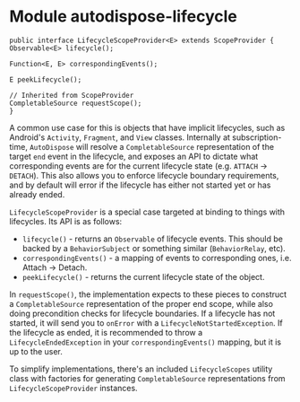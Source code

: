 # Module autodispose-lifecycle

```
public interface LifecycleScopeProvider<E> extends ScopeProvider {
Observable<E> lifecycle();

Function<E, E> correspondingEvents();

E peekLifecycle();

// Inherited from ScopeProvider
CompletableSource requestScope();
}
```

A common use case for this is objects that have implicit lifecycles, such as Android's `Activity`,
`Fragment`, and `View` classes. Internally at subscription-time, `AutoDispose` will resolve
a `CompletableSource` representation of the target `end` event in the lifecycle, and exposes an API to dictate what
corresponding events are for the current lifecycle state (e.g. `ATTACH` -> `DETACH`). This also allows
you to enforce lifecycle boundary requirements, and by default will error if the lifecycle has either
not started yet or has already ended.

`LifecycleScopeProvider` is a special case targeted at binding to things with lifecycles. Its API is
as follows:
- `lifecycle()` - returns an `Observable` of lifecycle events. This should be backed by a `BehaviorSubject`
or something similar (`BehaviorRelay`, etc).
- `correspondingEvents()` - a mapping of events to corresponding ones, i.e. Attach -> Detach.
- `peekLifecycle()` - returns the current lifecycle state of the object.

In `requestScope()`, the implementation expects to these pieces to construct a `CompletableSource` representation
of the proper end scope, while also doing precondition checks for lifecycle boundaries. If a
lifecycle has not started, it will send you to `onError` with a `LifecycleNotStartedException`. If
the lifecycle as ended, it is recommended to throw a `LifecycleEndedException` in your
`correspondingEvents()` mapping, but it is up to the user.

To simplify implementations, there's an included `LifecycleScopes` utility class with factories
for generating `CompletableSource` representations from `LifecycleScopeProvider` instances.
